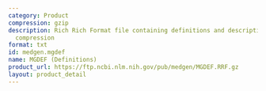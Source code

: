 ```yaml
---
category: Product
compression: gzip
description: Rich Rich Format file containing definitions and descriptions with gzip
  compression
format: txt
id: medgen.mgdef
name: MGDEF (Definitions)
product_url: https://ftp.ncbi.nlm.nih.gov/pub/medgen/MGDEF.RRF.gz
layout: product_detail
---
```

